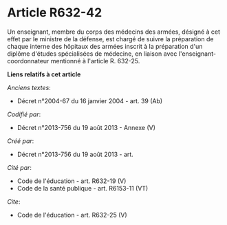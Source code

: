 # Article R632-42

Un enseignant, membre du corps des médecins des armées, désigné à cet effet par le ministre de la défense, est chargé de
suivre la préparation de chaque interne des hôpitaux des armées inscrit à la préparation d'un diplôme d'études spécialisées
de médecine, en liaison avec l'enseignant-coordonnateur mentionné à l'article R. 632-25.

**Liens relatifs à cet article**

_Anciens textes_:

  - Décret n°2004-67 du 16 janvier 2004 - art. 39 (Ab)

_Codifié par_:

  - Décret n°2013-756 du 19 août 2013 -  Annexe (V)

_Créé par_:

  - Décret n°2013-756 du 19 août 2013 - art.

_Cité par_:

  - Code de l'éducation - art. R632-19 (V)
  - Code de la santé publique - art. R6153-11 (VT)

_Cite_:

  - Code de l'éducation - art. R632-25 (V)
